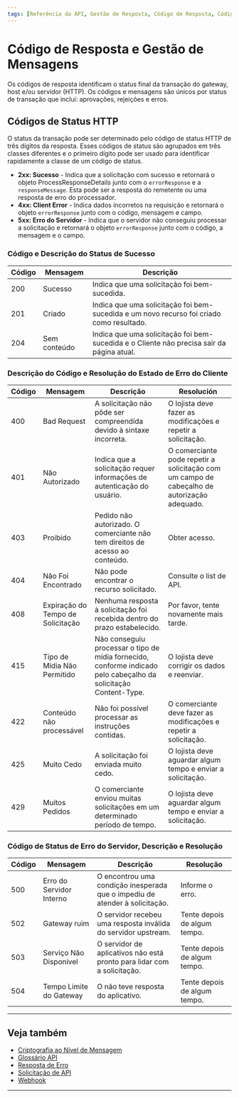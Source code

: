 ```yaml
---
tags: [Referência da API, Gestão de Resposta, Código de Resposta, Código de Status HTTP]
---
```


# Código de Resposta e Gestão de Mensagens

Os códigos de resposta identificam o status final da transação do gateway, host e/ou servidor (HTTP). Os códigos e mensagens são únicos por status de transação que inclui: aprovações, rejeições e erros.

## Códigos de Status HTTP

O status da transação pode ser determinado pelo código de status HTTP de três dígitos da resposta. Esses códigos de status são agrupados em três classes diferentes e o primeiro dígito pode ser usado para identificar rapidamente a classe de um código de status.

- **2xx: Sucesso** - Indica que a solicitação com sucesso e retornará o objeto ProcessResponseDetails junto com o `errorResponse` e a `responseMessage`. Esta pode ser a resposta do remetente ou uma resposta de erro do processador.
- **4xx: Client Error** - Indica dados incorretos na requisição e retornará o objeto `errorResponse` junto com o código, mensagem e campo.
- **5xx: Erro do Servidor** - Indica que o servidor não conseguiu processar a solicitação e retornará o objeto `errorResponse` junto com o código, a mensagem e o campo.

<!--
type: tab
titles: 2xx, 4xx, 5xx
-->

### Código e Descrição do Status de Sucesso

| Código | Mensagem     | Descrição                                                                                 |
|--------|--------------|-------------------------------------------------------------------------------------------|
| 200    | Sucesso      | Indica que uma solicitação foi bem-sucedida.                                              |
| 201    | Criado       | Indica que uma solicitação foi bem-sucedida e um novo recurso foi criado como resultado.  |
| 204    | Sem conteúdo | Indica que uma solicitação foi bem-sucedida e o Cliente não precisa sair da página atual. |

<!--
type: tab
-->

### Descrição do Código e Resolução do Estado de Erro do Cliente

| Código | Mensagem                          | Descrição                                                                                                        | Resolución                                                                                  |
|--------|-----------------------------------|------------------------------------------------------------------------------------------------------------------|---------------------------------------------------------------------------------------------|
| 400    | Bad Request                       | A solicitação não pôde ser compreendida devido à sintaxe incorreta.                                              | O lojista deve fazer as modificações e repetir a solicitação.                               |
| 401    | Não Autorizado                    | Indica que a solicitação requer informações de autenticação do usuário.                                          | O comerciante pode repetir a solicitação com um campo de cabeçalho de autorização adequado. |
| 403    | Proibido                          | Pedido não autorizado. O comerciante não tem direitos de acesso ao conteúdo.                                     | Obter acesso.                                                                               |
| 404    | Não Foi Encontrado                | Não pode encontrar o recurso solicitado.                                                                         | Consulte o list de API.                                                                     |
| 408    | Expiração do Tempo de Solicitação | Nenhuma resposta à solicitação foi recebida dentro do prazo estabelecido.                                        | Por favor, tente novamente mais tarde.                                                      |
| 415    | Tipo de Mídia Não Permitido       | Não conseguiu processar o tipo de mídia fornecido, conforme indicado pelo cabeçalho da solicitação Content-Type. | O lojista deve corrigir os dados e reenviar.                                                |
| 422    | Conteúdo não processável          | Não foi possível processar as instruções contidas.                                                               |O comerciante deve fazer as modificações e repetir a solicitação.                            |
| 425    | Muito Cedo                        | A solicitação foi enviada muito cedo.                                                                            | O lojista deve aguardar algum tempo e enviar a solicitação.                                 |
| 429    | Muitos Pedidos                    | O comerciante enviou muitas solicitações em um determinado período de tempo.                                     | O lojista deve aguardar algum tempo e enviar a solicitação.                                 |

<!--
type: tab
-->

### Código de Status de Erro do Servidor, Descrição e Resolução

| Código | Mensagem                 | Descrição                                                                   | Resolução                    |
|--------|--------------------------|---------------------------------------------------------------------------- |------------------------------|
| 500    | Erro do Servidor Interno | O encontrou uma condição inesperada que o impediu de atender à solicitação. | Informe o erro.              |
| 502    | Gateway ruim             | O servidor recebeu uma resposta inválida do servidor upstream.              | Tente depois de algum tempo. |
| 503    | Serviço Não Disponível   | O servidor de aplicativos não está pronto para lidar com a solicitação.     | Tente depois de algum tempo. |
| 504    | Tempo Limite do Gateway  | O não teve resposta do aplicativo.                                          | Tente depois de algum tempo. |

<!-- type: tab-end -->

---

## Veja também

- [Criptografia ao Nível de Mensagem](?path=docs/português/referência-api/criptografia.md)
- [Glossário API](?path=docs/português/referência-api/glossário-api.md)
- [Resposta de Erro](?path=docs/português/referência-api/resposta-erro.md)
- [Solicitação de API](?path=docs/português/referência-api/solicitação-api.md)
- [Webhook](?path=docs/português/referência-api/5-notificações.md)

---
